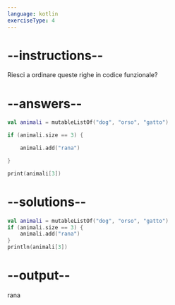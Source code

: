 ```yaml
---
language: kotlin
exerciseType: 4
---
```


# --instructions--

Riesci a ordinare queste righe in codice funzionale?

# --answers--

```kotlin
val animali = mutableListOf("dog", "orso", "gatto")
```

```kotlin
if (animali.size == 3) {
```

```kotlin
    animali.add("rana")
```

```kotlin
}
```

```kotlin
print(animali[3])
```

# --solutions--

```kotlin
val animali = mutableListOf("dog", "orso", "gatto")
if (animali.size == 3) {
    animali.add("rana")
}
println(animali[3])
```

# --output--

rana

